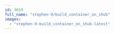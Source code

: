 ```yaml
---
id: 3019
full_name: "stephen-9/build_container_on_shub"
images: 
  - "stephen-9-build_container_on_shub-latest"
---
```

